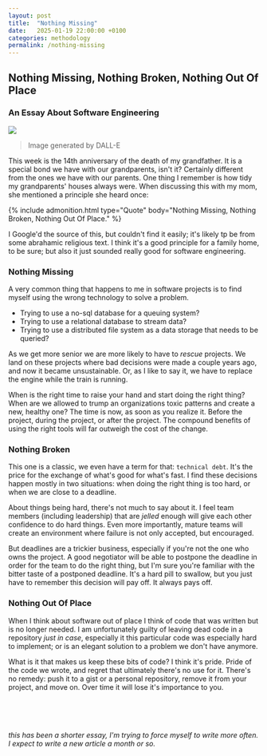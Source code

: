 ```yaml
---
layout: post
title:  "Nothing Missing"
date:   2025-01-19 22:00:00 +0100
categories: methodology
permalink: /nothing-missing
---
```


## Nothing Missing, Nothing Broken, Nothing Out Of Place

### An Essay About Software Engineering

<img src="./assets/img/nothing_missing/dalle.jpg">

> Image generated by DALL-E


This week is the 14th anniversary of the death of my grandfather. It is a special bond we have with our grandparents, isn't it?
Certainly different from the ones we have with our parents. One thing I remember is how tidy my grandparents' houses always were.
When discussing this with my mom, she mentioned a principle she heard once:


{% include admonition.html 
type="Quote" 
body="Nothing Missing, Nothing Broken, Nothing Out Of Place." 
%}

I Google'd the source of this, but couldn't find it easily; it's likely tp be from some abrahamic religious text. 
I think it's a good principle for a family home, to be sure; but also it just sounded really good for software engineering.

### Nothing Missing

A very common thing that happens to me in software projects is to find myself using the wrong technology to solve a problem.
- Trying to use a no-sql database for a queuing system? 
- Trying to use a relational database to stream data? 
- Trying to use a distributed file system as a data storage that needs to be queried?

As we get more senior we are more likely to have to *rescue* projects. We land on these projects where bad decisions were made
a couple years ago, and now it became unsustainable. Or, as I like to say it, we have to replace the engine while the train is running. 

When is the right time to raise your hand and start doing the right thing? When are we allowed to trump an organizations 
toxic patterns and create a new, healthy one? The time is now, as soon as you realize it. Before the project, during the project,
or after the project. The compound benefits of using the right tools will far outweigh the cost of the change.

### Nothing Broken

This one is a classic, we even have a term for that: `technical debt`. It's the price for the exchange of what's good for what's fast.
I find these decisions happen mostly in two situations: when doing the right thing is too hard, or when we are close to a deadline.

About things being hard, there's not much to say about it. I feel team members (including leadership) that are *jelled* enough will
give each other confidence to do hard things. Even more importantly, mature teams will create an environment where failure is not
only accepted, but encouraged.

But deadlines are a trickier business, especially if you're not the one who owns the project. A good negotiator will be able to postpone
the deadline in order for the team to do the right thing, but I'm sure you're familiar with the bitter taste of a postponed deadline.
It's a hard pill to swallow, but you just have to remember this decision will pay off. It always pays off.

### Nothing Out Of Place

When I think about software out of place I think of code that was written but is no longer needed. I am unfortunately guilty of leaving dead
code in a repository *just in case*, especially it this particular code was especially hard to implement; or is an elegant solution to a problem
we don't have anymore.

What is it that makes us keep these bits of code? I think it's pride. Pride of the code we wrote, and regret that ultimately there's no use for it.
There's no remedy: push it to a gist or a personal repository, remove it from your project, and move on. Over time it will lose it's importance to you.


<br><br><br>
 
*this has been a shorter essay, I'm trying to force myself to write more often. I expect to write a new article a month or so.*